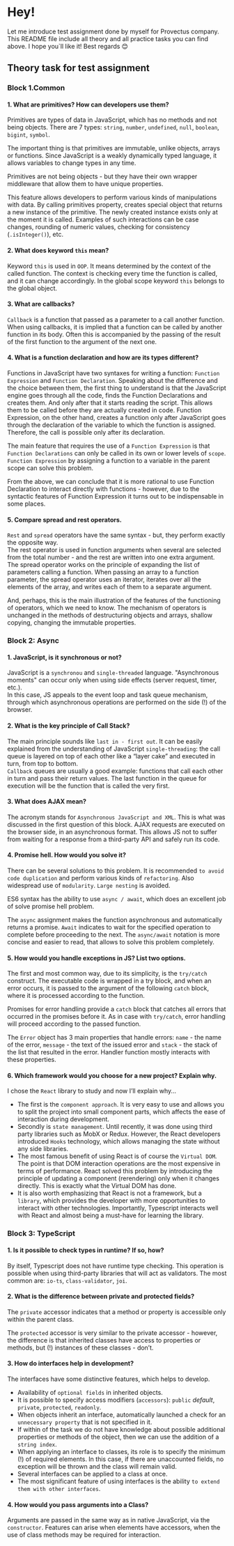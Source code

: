 # Hey! 
Let me introduce test assignment done by myself for Provectus company. 
This README file include all theory and all practice tasks you can find above. I hope you`ll like it! 
Best regards :blush:

## Theory task for test assignment

### Block 1.Common

#### 1. What are primitives? How can developers use them?
Primitives are types of data in JavaScript, which has no methods and not being objects. There are 7 types: `string`, `number`, `undefined`, `null`, `boolean`, `bigint`, `symbol`.

The important thing is that primitives are immutable, unlike objects, arrays or functions. Since JavaScript is a weakly dynamically typed language, it allows variables to change types in any time.

Primitives are not being objects - but they have their own wrapper middleware that allow them to have unique properties.

This feature allows developers to perform various kinds of manipulations with data. By calling primitives property, creates special object that returns a new instance of the primitive. The newly created instance exists only at the moment it is called. Examples of such interactions can be case changes, rounding of numeric values, checking for consistency (`.isInteger()`), etc.

#### 2. What does keyword `this` mean?
Keyword `this` is used in `OOP`. It means determined by the context of the called function.  The context is checking every time the function is called, and it can change accordingly. In the global scope keyword `this` belongs to the global object.

#### 3. What are callbacks?
`Callback` is a function that passed as a parameter to a call another function.
When using callbacks, it is implied that a function can be called by another function in its body. Often this is accompanied by the passing of the result of the first function to the argument of the next one.

#### 4. What is a function declaration and how are its types different?
Functions in JavaScript have two syntaxes for writing a function: `Function Expression` and `Function Declaration`. Speaking about the difference and the choice between them, the first thing to understand is that the JavaScript engine goes through all the code, finds the Function Declarations and creates them. And only after that it starts reading the script. This allows them to be called before they are actually created in code. Function Expression, on the other hand, creates a function only after JavaScript goes through the declaration of the variable to which the function is assigned. Therefore, the call is possible only after its declaration. 

The main feature that requires the use of a `Function Expression` is that `Function Declarations` can only be called in its own or lower levels of `scope`. `Function Expression` by assigning a function to a variable in the parent scope can solve this problem. 

From the above, we can conclude that it is more rational to use Function Declaration to interact directly with functions - however, due to the syntactic features of Function Expression it turns out to be indispensable in some places.

#### 5. Compare spread and rest operators.
`Rest` and `spread` operators have the same syntax - but, they perform exactly the opposite way. 
<br/>The rest operator is used in function arguments when several are selected from the total number - and the rest are written into one extra argument. The spread operator works on the principle of expanding the list of parameters calling a function. When passing an array to a function parameter, the spread operator uses an iterator, iterates over all the elements of the array, and writes each of them to a separate argument.

And, perhaps, this is the main illustration of the features of the functioning of operators, which we need to know. The mechanism of operators is unchanged in the methods of destructuring objects and arrays, shallow copying, changing the immutable properties.


### Block 2: Async
 
#### 1. JavaScript, is it synchronous or not?
JavaScript is a `synchronou` and `single-threaded` language. "Asynchronous moments" can occur only when using side effects (server request, timer, etc.).
<br/>In this case, JS appeals to the event loop and task queue mechanism, through which asynchronous operations are performed on the side (!) of the browser.

#### 2. What is the key principle of Call Stack?
The main principle sounds like `last in - first out`. It can be easily explained from the understanding of JavaScript `single-threading`: the call queue is layered on top of each other like a “layer cake” and executed in turn, from top to bottom.
<br/>`Callback` queues are usually a good example: functions that call each other in turn and pass their return values. The last function in the queue for execution will be the function that is called the very first.

#### 3. What does AJAX mean?
The acronym stands for `Asynchronous JavaScript and XML`. This is what was discussed in the first question of this block. AJAX requests are executed on the browser side, in an asynchronous format. This allows JS not to suffer from waiting for a response from a third-party API and safely run its code.

#### 4. Promise hell. How would you solve it?
There can be several solutions to this problem. It is recommended `to avoid code duplication` and perform various kinds of `refactoring`. Also widespread use of `modularity`. `Large nesting` is avoided.  

ES6 syntax has the ability to use `async / await`, which does an excellent job of solve promise hell problem. 

The `async` assignment makes the function asynchronous and automatically returns a promise. `Await` indicates to wait for the specified operation to complete before proceeding to the next. The `async/await` notation is more concise and easier to read, that allows to solve this problem completely.

#### 5. How would you handle exceptions in JS? List two options.
The first and most common way, due to its simplicity, is the `try/catch` construct. The executable code is wrapped in a try block, and when an error occurs, it is passed to the argument of the following `catch` block, where it is processed according to the function.

Promises for error handling provide a `catch` block that catches all errors that occurred in the promises before it. As in case with `try/catch`, error handling will proceed according to the passed function.

The `Error` object has 3 main properties that handle errors:  `name` - the name of the error, `message` - the text of the issued error and `stack` - the stack of the list that resulted in the error. Handler function mostly interacts with these properties.

#### 6. Which framework would you choose for a new project? Explain why.
I chose the `React` library to study and now I’ll explain why…
* The first is the `component approach`. It is very easy to use and allows you to split the project into small component parts, which affects the ease of interaction during development.
* Secondly is `state management`. Until recently, it was done using third party libraries such as MobX or Redux. However, the React developers introduced `Hooks` technology, which allows managing the state without any side libraries.
* The most famous benefit of using React is of course the `Virtual DOM`. The point is that DOM interaction operations are the most expensive in terms of performance. React solved this problem by introducing the principle of updating a component (rerendering) only when it changes directly. This is exactly what the Virtual DOM has done.
* It is also worth emphasizing that React is not a framework, but a `library`, which provides the developer with more opportunities to interact with other technologies. Importantly, Typescript interacts well with React and almost being a must-have for learning the library.

### Block 3: TypeScript

#### 1. Is it possible to check types in runtime? If so, how?
By itself, Typescript does not have runtime type checking. This operation is possible when using third-party libraries that will act as validators. The most common are: `io-ts`, `class-validator`, `joi`.

#### 2. What is the difference between private and protected fields?
The `private` accessor indicates that a method or property is accessible only within the parent class.

The `protected` accessor is very similar to the private accessor - however, the difference is that inherited classes have access to properties or methods, but (!) instances of these classes - don’t.

#### 3. How do interfaces help in development?
The interfaces have some distinctive features, which helps to develop.

* Availability of `optional fields` in inherited objects.
* It is possible to specify access modifiers (`accessors`): `public` *default*, `private`, `protected`, `readonly`.
* When objects inherit an interface, automatically launched a check for an `unnecessary property` that is not specified in it.
* If within of the task we do not have knowledge about possible additional properties or methods of the object, then we can use the addition of a `string index`.
* When applying an interface to classes, its role is to specify the minimum (!) of required elements. In this case, if there are unaccounted fields, no exception will be thrown and the class will remain valid.
* Several interfaces can be applied to a class at once.
* The most significant feature of using interfaces is the ability `to extend them with other interfaces`.

#### 4. How would you pass arguments into a Class?
Arguments are passed in the same way as in native JavaScript, via the `constructor`. Features can arise when elements have accessors, when the use of class methods may be required for interaction.
